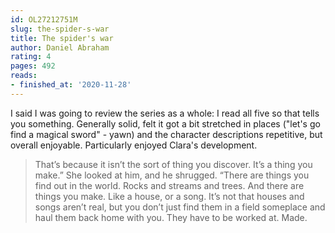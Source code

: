 ```yaml
---
id: OL27212751M
slug: the-spider-s-war
title: The spider's war
author: Daniel Abraham
rating: 4
pages: 492
reads:
- finished_at: '2020-11-28'
---
```

I said I was going to review the series as a whole: I read all five so that tells you something. Generally solid, felt it got a bit stretched in places ("let's go find a magical sword" - yawn) and the character descriptions repetitive, but overall enjoyable. Particularly enjoyed Clara's development.

> That’s because it isn’t the sort of thing you discover. It’s a thing you make.” She looked at him, and he shrugged. “There are things you find out in the world. Rocks and streams and trees. And there are things you make. Like a house, or a song. It’s not that houses and songs aren’t real, but you don’t just find them in a field someplace and haul them back home with you. They have to be worked at. Made.
